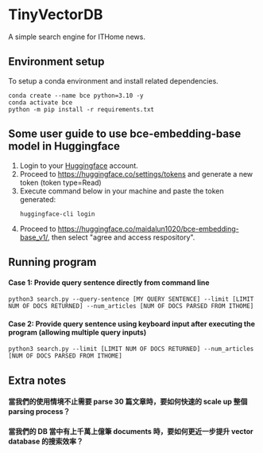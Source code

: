 # TinyVectorDB
A simple search engine for ITHome news.


## Environment setup

To setup a conda environment and install related dependencies.
```
conda create --name bce python=3.10 -y
conda activate bce
python -m pip install -r requirements.txt
```

## Some user guide to use bce-embedding-base model in Huggingface

1. Login to your [Huggingface](https://huggingface.co/) account.
2. Proceed to https://huggingface.co/settings/tokens and generate a new token (token type=Read)
3. Execute command below in your machine and paste the token generated:
   ```
   huggingface-cli login
   ```
4. Proceed to https://huggingface.co/maidalun1020/bce-embedding-base_v1/, then select "agree and access respository".

## Running program
#### Case 1: Provide query sentence directly from command line
 ```
 python3 search.py --query-sentence [MY QUERY SENTENCE] --limit [LIMIT NUM OF DOCS RETURNED] --num_articles [NUM OF DOCS PARSED FROM ITHOME]
 ```

#### Case 2: Provide query sentence using keyboard input after executing the program (allowing multiple query inputs)
 ```
 python3 search.py --limit [LIMIT NUM OF DOCS RETURNED] --num_articles [NUM OF DOCS PARSED FROM ITHOME]
 ```

## Extra notes
#### 當我們的使用情境不止需要 parse 30 篇文章時，要如何快速的 scale up 整個 parsing process？

#### 當我們的 DB 當中有上千萬上億筆 documents 時，要如何更近一步提升 vector database 的搜索效率？
